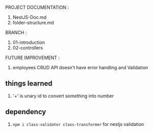 PROJECT DOCUMENTATION :
1. NestJS-Doc.md
2. folder-structure.md

BRANCH :
1. 01-introduction
2. 02-controllers

FUTURE IMPROVEMENT :
1. employees CRUD API doesn't have error handling and Validation

## things learned
1. '+' is unary id to convert something into number

## dependency
1. `npm i class-validator class-transformer` for nestjs validation

